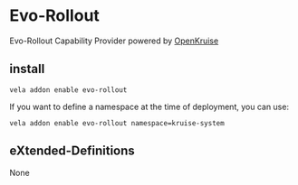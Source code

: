 # Evo-Rollout

Evo-Rollout Capability Provider powered by [OpenKruise](https://openkruise.io/)

## install

```shell
vela addon enable evo-rollout
```

If you want to define a namespace at the time of deployment, you can use:

```shell
vela addon enable evo-rollout namespace=kruise-system
```

## eXtended-Definitions

None